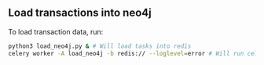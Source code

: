 ## Load transactions into neo4j

To load transaction data, run:
```bash
python3 load_neo4j.py & # Will load tasks into redis
celery worker -A load_neo4j -b redis:// --loglevel=error # Will run celery with redis queue to complete loading
```

